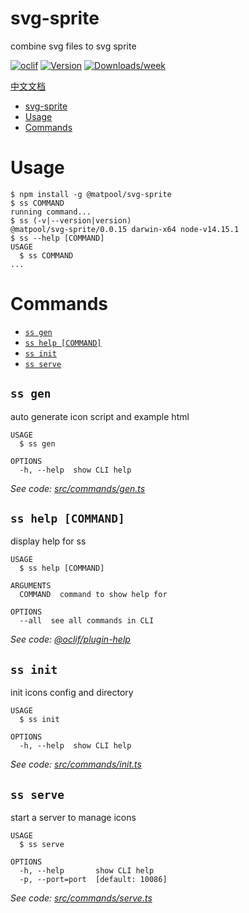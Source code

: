 # svg-sprite

combine svg files to svg sprite

[![oclif](https://img.shields.io/badge/cli-oclif-brightgreen.svg)](https://oclif.io)
[![Version](https://img.shields.io/npm/v/@matpool/svg-sprite.svg)](https://www.npmjs.com/package/@matpool/svg-sprite)
[![Downloads/week](https://img.shields.io/npm/dw/@matpool/svg-sprite.svg)](https://npmjs.org/package/@matpool/svg-sprite)

[中文文档](https://gitee.com/btc8/dashboard/projects/btc8/svg-icons-tool/blob/master/DOC.md)

<!-- toc -->
* [svg-sprite](#svg-sprite)
* [Usage](#usage)
* [Commands](#commands)
<!-- tocstop -->

# Usage

<!-- usage -->
```sh-session
$ npm install -g @matpool/svg-sprite
$ ss COMMAND
running command...
$ ss (-v|--version|version)
@matpool/svg-sprite/0.0.15 darwin-x64 node-v14.15.1
$ ss --help [COMMAND]
USAGE
  $ ss COMMAND
...
```
<!-- usagestop -->

# Commands

<!-- commands -->
* [`ss gen`](#ss-gen)
* [`ss help [COMMAND]`](#ss-help-command)
* [`ss init`](#ss-init)
* [`ss serve`](#ss-serve)

## `ss gen`

auto generate icon script and example html

```
USAGE
  $ ss gen

OPTIONS
  -h, --help  show CLI help
```

_See code: [src/commands/gen.ts](https://github.com/btc8/svg-icons-tool/blob/v0.0.15/src/commands/gen.ts)_

## `ss help [COMMAND]`

display help for ss

```
USAGE
  $ ss help [COMMAND]

ARGUMENTS
  COMMAND  command to show help for

OPTIONS
  --all  see all commands in CLI
```

_See code: [@oclif/plugin-help](https://github.com/oclif/plugin-help/blob/v3.2.2/src/commands/help.ts)_

## `ss init`

init icons config and directory

```
USAGE
  $ ss init

OPTIONS
  -h, --help  show CLI help
```

_See code: [src/commands/init.ts](https://github.com/btc8/svg-icons-tool/blob/v0.0.15/src/commands/init.ts)_

## `ss serve`

start a server to manage icons

```
USAGE
  $ ss serve

OPTIONS
  -h, --help       show CLI help
  -p, --port=port  [default: 10086]
```

_See code: [src/commands/serve.ts](https://github.com/btc8/svg-icons-tool/blob/v0.0.15/src/commands/serve.ts)_
<!-- commandsstop -->
